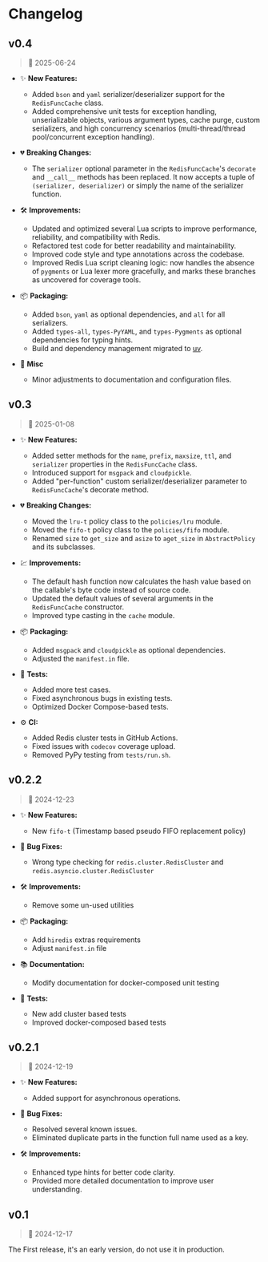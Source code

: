 # Changelog

## v0.4

> 📅 2025-06-24

- ✨ **New Features:**
  - Added `bson` and `yaml` serializer/deserializer support for the `RedisFuncCache` class.
  - Added comprehensive unit tests for exception handling, unserializable objects, various argument types, cache purge, custom serializers, and high concurrency scenarios (multi-thread/thread pool/concurrent exception handling).

- 💔 **Breaking Changes:**
  - The `serializer` optional parameter in the `RedisFuncCache`'s `decorate` and `__call__` methods has been replaced. It now accepts a tuple of `(serializer, deserializer)` or simply the name of the serializer function.

- 🛠 **Improvements:**
  - Updated and optimized several Lua scripts to improve performance, reliability, and compatibility with Redis.
  - Refactored test code for better readability and maintainability.
  - Improved code style and type annotations across the codebase.
  - Improved Redis Lua script cleaning logic: now handles the absence of `pygments` or Lua lexer more gracefully, and marks these branches as uncovered for coverage tools.

- 📦 **Packaging:**
  - Added `bson`, `yaml` as optional dependencies, and `all` for all serializers.
  - Added `types-all`, `types-PyYAML`, and `types-Pygments` as optional dependencies for typing hints.
  - Build and dependency management migrated to [uv](https://docs.astral.sh/uv/).

- 📝 **Misc**
  - Minor adjustments to documentation and configuration files.

## v0.3

> 📅 2025-01-08

- ✨ **New Features:**
  - Added setter methods for the `name`, `prefix`, `maxsize`, `ttl`, and `serializer` properties in the `RedisFuncCache` class.
  - Introduced support for `msgpack` and `cloudpickle`.
  - Added "per-function" custom serializer/deserializer parameter to `RedisFuncCache`'s decorate method.

- 💔 **Breaking Changes:**
  - Moved the `lru-t` policy class to the `policies/lru` module.
  - Moved the `fifo-t` policy class to the `policies/fifo` module.
  - Renamed `size` to `get_size` and `asize` to `aget_size` in `AbstractPolicy` and its subclasses.

- 💹 **Improvements:**
  - The default hash function now calculates the hash value based on the callable's byte code instead of source code.
  - Updated the default values of several arguments in the `RedisFuncCache` constructor.
  - Improved type casting in the `cache` module.

- 📦 **Packaging:**
  - Added `msgpack` and `cloudpickle` as optional dependencies.
  - Adjusted the `manifest.in` file.

- 🧪 **Tests:**
  - Added more test cases.
  - Fixed asynchronous bugs in existing tests.
  - Optimized Docker Compose-based tests.

- ⚙️ **CI:**
  - Added Redis cluster tests in GitHub Actions.
  - Fixed issues with `codecov` coverage upload.
  - Removed PyPy testing from `tests/run.sh`.

## v0.2.2

> 📅 2024-12-23

- ✨ **New Features:**
  - New `fifo-t` (Timestamp based pseudo FIFO replacement policy)

- 🐛 **Bug Fixes:**
  - Wrong type checking for `redis.cluster.RedisCluster` and `redis.asyncio.cluster.RedisCluster`

- 🛠 **Improvements:**
  - Remove some un-used utilities

- 📦 **Packaging:**
  - Add `hiredis` extras requirements
  - Adjust `manifest.in` file

- 📚 **Documentation:**
  - Modify documentation for docker-composed unit testing

- 🧪 **Tests:**
  - New add cluster based tests
  - Improved docker-composed based tests

## v0.2.1

> 📅 2024-12-19

- ✨ **New Features:**
  - Added support for asynchronous operations.

- 🐛 **Bug Fixes:**
  - Resolved several known issues.
  - Eliminated duplicate parts in the function full name used as a key.

- 🛠 **Improvements:**
  - Enhanced type hints for better code clarity.
  - Provided more detailed documentation to improve user understanding.

## v0.1

> 📅 2024-12-17

The First release, it's an early version, do not use it in production.
